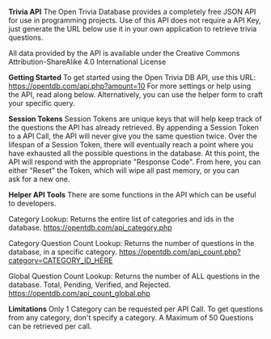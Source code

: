 **Trivia API**
The Open Trivia Database provides a completely free JSON API for use in programming projects. Use of this API does not require a API Key, just generate the URL below use it in your own application to retrieve trivia questions.

All data provided by the API is available under the Creative Commons Attribution-ShareAlike 4.0 International License


**Getting Started**
To get started using the Open Trivia DB API, use this URL:
https://opentdb.com/api.php?amount=10
For more settings or help using the API, read along below. Alternatively, you can use the helper form to craft your specific query.

**Session Tokens**
Session Tokens are unique keys that will help keep track of the questions the API has already retrieved. By appending a Session Token to a API Call, the API will never give you the same question twice. Over the lifespan of a Session Token, there will eventually reach a point where you have exhausted all the possible questions in the database. At this point, the API will respond with the appropriate "Response Code". 
From here, you can either "Reset" the Token, which will wipe all past memory, or you can ask for a new one.


**Helper API Tools**
There are some functions in the API which can be useful to developers.

Category Lookup: Returns the entire list of categories and ids in the database.
https://opentdb.com/api_category.php

Category Question Count Lookup: Returns the number of questions in the database, in a specific category.
https://opentdb.com/api_count.php?category=CATEGORY_ID_HERE

Global Question Count Lookup: Returns the number of ALL questions in the database. Total, Pending, Verified, and Rejected.
https://opentdb.com/api_count_global.php

**Limitations**
Only 1 Category can be requested per API Call. To get questions from any category, don't specify a category.
A Maximum of 50 Questions can be retrieved per call.
